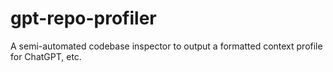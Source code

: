 # gpt-repo-profiler
A semi-automated codebase inspector to output a formatted context profile for ChatGPT, etc.
